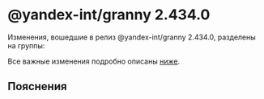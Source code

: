 # @yandex-int/granny 2.434.0

<!-- ЧЕЛОВЕЧЕСКОЕ ВСТУПЛЕНИЕ -->

Изменения, вошедшие в релиз @yandex-int/granny 2.434.0, разделены на группы:

Все важные изменения подробно описаны [ниже](#Пояснения).

## Пояснения

